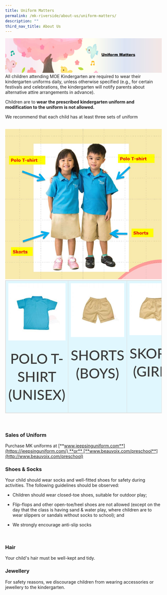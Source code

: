 ```yaml
---
title: Uniform Matters
permalink: /mk-riverside/about-us/uniform-matters/
description: ""
third_nav_title: About Us
---
```

![](/images/banner-mk3.png)
All children attending MOE Kindergarten are required to wear their kindergarten uniforms daily, unless otherwise specified (e.g., for certain festivals and celebrations, the kindergarten will notify parents about alternative attire arrangements in advance).

Children are to **wear the prescribed kindergarten uniform and modification to the uniform is not allowed.**

We recommend that each child has at least three sets of uniform

<br>
<img src="/images/mk_uniform.jpg" 
         style="width:600px"
	/>
<br>
<table class="table table-bordered" style="box-sizing: border-box; border: 1px solid rgb(221, 221, 221); font-size: 18px; font-style: normal; font-weight: 400; margin: 0px 0px 20px; outline: 0px; padding: 0px; vertical-align: baseline; border-collapse: collapse; border-spacing: 0px; width: 1020px; background-color: rgb(224, 247, 254); max-width: 100%; color: rgb(51, 51, 51); font-family: Lato; font-variant-ligatures: normal; font-variant-caps: normal; letter-spacing: normal; orphans: 2; text-align: justify; text-transform: none; white-space: normal; widows: 2; word-spacing: 0px; -webkit-text-stroke-width: 0px; text-decoration-thickness: initial; text-decoration-style: initial; text-decoration-color: initial;"><tbody style="box-sizing: border-box; border: 0px; font-size: 18px; font-style: inherit; font-weight: inherit; margin: 0px; outline: 0px; padding: 0px; vertical-align: baseline;"><tr style="box-sizing: border-box; border: 0px; font-size: 18px; font-style: inherit; font-weight: inherit; margin: 0px; outline: 0px; padding: 0px; vertical-align: baseline;"><td style="box-sizing: border-box; border: 1px solid rgb(221, 221, 221); font-size: 18px; font-style: inherit; font-weight: inherit; margin: 0px; outline: 0px; padding: 8px; vertical-align: top; text-align: center; line-height: 1.42857; width: 339.667px;"><img class="alignnone size-medium wp-image-2989" src="/images/mk_polo_t_shirt.jpg" alt="" width="300" height="300" sizes="(max-width: 300px) 100vw, 300px" style="box-sizing: border-box; border: 0px; height: auto; max-width: 100%; vertical-align: middle;"><p style="box-sizing: border-box; border: 0px; font-size: 18px; font-style: inherit; font-weight: inherit; margin: 0px 0px 1.6em; outline: 0px; padding: 0px; vertical-align: baseline;"></p><div class="oKdM2c" style="box-sizing: border-box; border: 0px; font-size: 18px; font-style: inherit; font-weight: inherit; margin: 0px; outline: 0px; padding: 0px; vertical-align: baseline;"><div id="h.686f78211ba0347d_411" class="hJDwNd-AhqUyc-II5mzb pSzOP-AhqUyc-II5mzb jXK9ad D2fZ2 GNzUNc" style="box-sizing: border-box; border: 0px; font-size: 18px; font-style: inherit; font-weight: inherit; margin: 0px; outline: 0px; padding: 0px; vertical-align: baseline;"><div class="jXK9ad-SmKAyb" style="box-sizing: border-box; border: 0px; font-size: 18px; font-style: inherit; font-weight: inherit; margin: 0px; outline: 0px; padding: 0px; vertical-align: baseline;"><div class="tyJCtd mGzaTb baZpAe" style="box-sizing: border-box; border: 0px; font-size: 18px; font-style: inherit; font-weight: inherit; margin: 0px; outline: 0px; padding: 0px; vertical-align: baseline;"><h2 id="h.uzzpq9j0dtt" class="CDt4Ke zfr3Q JYVBee" dir="ltr" style="box-sizing: border-box; border: 0px; font-size: 2.8rem; font-style: inherit; font-weight: 500; margin: 20px 0px; outline: 0px; padding: 0px; vertical-align: baseline; clear: both; color: rgb(58, 58, 58); line-height: 1.3; font-family: inherit;">POLO T-SHIRT<br style="box-sizing: border-box;">(UNISEX)</h2></div></div></div></div></td><td style="box-sizing: border-box; border: 1px solid rgb(221, 221, 221); font-size: 18px; font-style: inherit; font-weight: inherit; margin: 0px; outline: 0px; padding: 8px; vertical-align: top; text-align: center; line-height: 1.42857; width: 339.667px;"><img class="alignnone size-medium wp-image-2990" src="/images/mk_shorts.jpg" alt="" width="300" height="300" sizes="(max-width: 300px) 100vw, 300px" style="box-sizing: border-box; border: 0px; height: auto; max-width: 100%; vertical-align: middle;"><p style="box-sizing: border-box; border: 0px; font-size: 18px; font-style: inherit; font-weight: inherit; margin: 0px 0px 1.6em; outline: 0px; padding: 0px; vertical-align: baseline;"></p><div class="oKdM2c" style="box-sizing: border-box; border: 0px; font-size: 18px; font-style: inherit; font-weight: inherit; margin: 0px; outline: 0px; padding: 0px; vertical-align: baseline;"><div id="h.686f78211ba0347d_418" class="hJDwNd-AhqUyc-II5mzb pSzOP-AhqUyc-II5mzb jXK9ad D2fZ2 GNzUNc" style="box-sizing: border-box; border: 0px; font-size: 18px; font-style: inherit; font-weight: inherit; margin: 0px; outline: 0px; padding: 0px; vertical-align: baseline;"><div class="jXK9ad-SmKAyb" style="box-sizing: border-box; border: 0px; font-size: 18px; font-style: inherit; font-weight: inherit; margin: 0px; outline: 0px; padding: 0px; vertical-align: baseline;"><div class="tyJCtd mGzaTb baZpAe" style="box-sizing: border-box; border: 0px; font-size: 18px; font-style: inherit; font-weight: inherit; margin: 0px; outline: 0px; padding: 0px; vertical-align: baseline;"><h2 id="h.jhxnw8gb58q7" class="CDt4Ke zfr3Q JYVBee" dir="ltr" style="box-sizing: border-box; border: 0px; font-size: 2.8rem; font-style: inherit; font-weight: 500; margin: 20px 0px; outline: 0px; padding: 0px; vertical-align: baseline; clear: both; color: rgb(58, 58, 58); line-height: 1.3; font-family: inherit;">SHORTS<br style="box-sizing: border-box;">(BOYS)</h2></div></div></div></div></td><td style="box-sizing: border-box; border: 1px solid rgb(221, 221, 221); font-size: 18px; font-style: inherit; font-weight: inherit; margin: 0px; outline: 0px; padding: 8px; vertical-align: top; text-align: center; line-height: 1.42857; width: 339.667px;"><img class="alignnone size-medium wp-image-2991" src="/images/mk_skorts.jpg" alt="" width="300" height="300" sizes="(max-width: 300px) 100vw, 300px" style="box-sizing: border-box; border: 0px; height: auto; max-width: 100%; vertical-align: middle;"><p style="box-sizing: border-box; border: 0px; font-size: 18px; font-style: inherit; font-weight: inherit; margin: 0px 0px 1.6em; outline: 0px; padding: 0px; vertical-align: baseline;"></p><div class="oKdM2c" style="box-sizing: border-box; border: 0px; font-size: 18px; font-style: inherit; font-weight: inherit; margin: 0px; outline: 0px; padding: 0px; vertical-align: baseline;"><div id="h.686f78211ba0347d_425" class="hJDwNd-AhqUyc-II5mzb pSzOP-AhqUyc-II5mzb jXK9ad D2fZ2 GNzUNc" style="box-sizing: border-box; border: 0px; font-size: 18px; font-style: inherit; font-weight: inherit; margin: 0px; outline: 0px; padding: 0px; vertical-align: baseline;"><div class="jXK9ad-SmKAyb" style="box-sizing: border-box; border: 0px; font-size: 18px; font-style: inherit; font-weight: inherit; margin: 0px; outline: 0px; padding: 0px; vertical-align: baseline;"><div class="tyJCtd mGzaTb baZpAe" style="box-sizing: border-box; border: 0px; font-size: 18px; font-style: inherit; font-weight: inherit; margin: 0px; outline: 0px; padding: 0px; vertical-align: baseline;"><h2 id="h.qfmfu9opiwfe" class="CDt4Ke zfr3Q JYVBee" dir="ltr" style="box-sizing: border-box; border: 0px; font-size: 2.8rem; font-style: inherit; font-weight: 500; margin: 20px 0px; outline: 0px; padding: 0px; vertical-align: baseline; clear: both; color: rgb(58, 58, 58); line-height: 1.3; font-family: inherit;">SKORTS<br style="box-sizing: border-box;">(GIRLS)</h2></div></div></div></div></td></tr></tbody></table>
<br>

### Sales of Uniform

Purchase MK uniforms at [**www.jeepsinguniform.com**](https://jeepsinguniform.com/) **or** [**www.beauvoix.com/preschool**](http://www.beauvoix.com/preschool)
<br>

### Shoes & Socks

Your child should wear socks and well-fitted shoes for safety during activities. The following guidelines should be observed:

*   Children should wear closed-toe shoes, suitable for outdoor play;
    
*   Flip-flops and other open-toe/heel shoes are not allowed (except on the day that the class is having sand & water play, where children are to wear slippers or sandals without socks to school); and
    
*   We strongly encourage anti-slip socks
<br>

### Hair
Your child's hair must be well-kept and tidy.
<br>

### Jewellery
For safety reasons, we discourage children from wearing accessories or jewellery to the kindergarten.